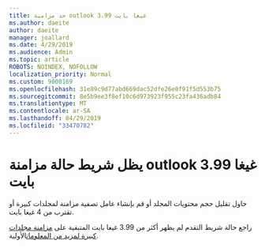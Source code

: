 ```yaml
---
title: حد مزامنة outlook 3.99 غيغا بايت
ms.author: daeite
author: daeite
manager: joallard
ms.date: 4/29/2019
ms.audience: Admin
ms.topic: article
ROBOTS: NOINDEX, NOFOLLOW
localization_priority: Normal
ms.custom: 9000169
ms.openlocfilehash: 31e89c9d77abd669dac52dfe26e0f91f5d553b75
ms.sourcegitcommit: 8e5b9ee3f8ef10c6d973923f955c23fa436adb84
ms.translationtype: MT
ms.contentlocale: ar-SA
ms.lasthandoff: 04/29/2019
ms.locfileid: "33470782"
---
```

# <a name="outlook-sync-status-bar-remains-at-399-gb"></a>يظل شريط حالة مزامنة outlook 3.99 غيغا بايت

حاول تقليل حجم محتويات المجلد أو قم بإنشاء عامل تصفية مزامنة لمجلدات كبيرة أو تقترب من 4 غيغا بايت.

راجع حالة شريط التقدم لم يظهر أكثر من 3.99 غيغا بايت المتبقية على [مزامنة مجلدات كبيرة لمزيد من المعلومات](https://support.microsoft.com/en-us/help/2738323/status-bar-progress-never-shows-more-than-3-99-gb-remaining-on-initial)الأولية.